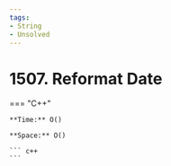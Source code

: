 ```yaml
---
tags:
- String
- Unsolved
---
```



# 1507. Reformat Date

=== "C++"

    **Time:** O()

    **Space:** O()

    ``` c++
    ```